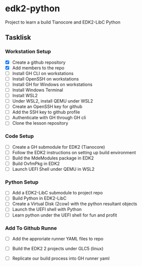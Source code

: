 # edk2-python
Project to learn a build Tianocore and EDK2-LibC Python

## Tasklisk

### Workstation Setup
- [x] Create a github repository
- [x] Add members to the repo
- [ ] Install GH CLI on workstations
- [ ] Install OpenSSH on workstations
- [ ] Install GH for Windows on workstations
- [ ] Install Windows Terminal
- [ ] Install WSL2
- [ ] Under WSL2, install QEMU under WSL2
- [ ] Create an OpenSSH key for github
- [ ] Add the SSH key to github profile
- [ ] Authenticate with GH through GH cli
- [ ] Clone the lesson repository

### Code Setup
- [ ] Create a GH submodule for EDK2 (Tianocore)
- [ ] Follow the EDK2 instructions on setting up build environment
- [ ] Build the MdeModules package in EDK2
- [ ] Build OvfmPkg in EDK2
- [ ] Launch UEFI Shell under QEMU in WSL2

### Python Setup
- [ ] Add a EDK2-LibC submodule to project repo
- [ ] Build Python in EDK2-LibC
- [ ] Create a Virtual Disk (2cow) with the python resultant objects
- [ ] Launch the UEFI shell with Python
- [ ] Learn python under the UEFI shell for fun and profit

### Add To Github Runne
- [ ] Add the approriate runner YAML files to repo
- [ ] Build the EDK2 2 projects under GLC5 (linux)
- [ ] Replicate our build process into GH runner yaml


